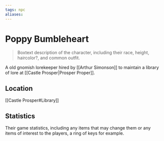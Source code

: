 ```yaml
---
tags: npc
aliases:
---
```

# Poppy Bumbleheart

> Boxtext description of the character, including their race, height, haircolor?, and common outfit.

A old gnomish lorekeeper hired by [[Arthur Simonson]] to maintain a library of lore at [[Castle Prosper|Prosper Proper]].

## Location
[[Castle Prosper#Library]]

## Statistics
Their game statistics, including any items that may change them or any items of interest to the players, a ring of keys for example.